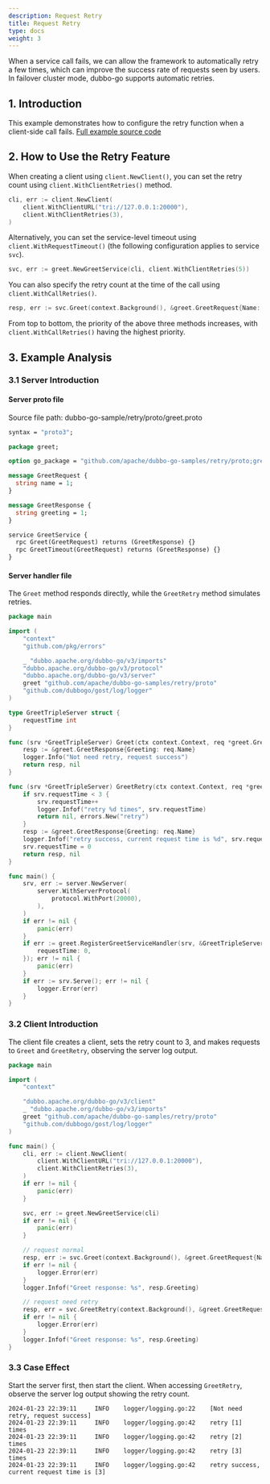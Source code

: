 ```yaml
---
description: Request Retry
title: Request Retry
type: docs
weight: 3
---
```


When a service call fails, we can allow the framework to automatically retry a few times, which can improve the success rate of requests seen by users. In failover cluster mode, dubbo-go supports automatic retries.

## 1. Introduction

This example demonstrates how to configure the retry function when a client-side call fails. <a href="https://github.com/apache/dubbo-go-samples/tree/main/retry" target="_blank">Full example source code</a>

## 2. How to Use the Retry Feature

When creating a client using `client.NewClient()`, you can set the retry count using `client.WithClientRetries()` method.

```go
cli, err := client.NewClient(
	client.WithClientURL("tri://127.0.0.1:20000"),
	client.WithClientRetries(3),
)
```

Alternatively, you can set the service-level timeout using `client.WithRequestTimeout()` (the following configuration applies to service `svc`).

```go
svc, err := greet.NewGreetService(cli, client.WithClientRetries(5))
```

You can also specify the retry count at the time of the call using `client.WithCallRetries()`.

```go
resp, err := svc.Greet(context.Background(), &greet.GreetRequest{Name: "hello world"}, client.WithCallRetries(6))
```

From top to bottom, the priority of the above three methods increases, with `client.WithCallRetries()` having the highest priority.


## 3. Example Analysis

### 3.1 Server Introduction

#### Server proto file

Source file path: dubbo-go-sample/retry/proto/greet.proto

```protobuf
syntax = "proto3";

package greet;

option go_package = "github.com/apache/dubbo-go-samples/retry/proto;greet";

message GreetRequest {
  string name = 1;
}

message GreetResponse {
  string greeting = 1;
}

service GreetService {
  rpc Greet(GreetRequest) returns (GreetResponse) {}
  rpc GreetTimeout(GreetRequest) returns (GreetResponse) {}
}
```

#### Server handler file

The `Greet` method responds directly, while the `GreetRetry` method simulates retries.
```go
package main

import (
	"context"
	"github.com/pkg/errors"

	_ "dubbo.apache.org/dubbo-go/v3/imports"
	"dubbo.apache.org/dubbo-go/v3/protocol"
	"dubbo.apache.org/dubbo-go/v3/server"
	greet "github.com/apache/dubbo-go-samples/retry/proto"
	"github.com/dubbogo/gost/log/logger"
)

type GreetTripleServer struct {
	requestTime int
}

func (srv *GreetTripleServer) Greet(ctx context.Context, req *greet.GreetRequest) (*greet.GreetResponse, error) {
	resp := &greet.GreetResponse{Greeting: req.Name}
	logger.Info("Not need retry, request success")
	return resp, nil
}

func (srv *GreetTripleServer) GreetRetry(ctx context.Context, req *greet.GreetRequest) (*greet.GreetResponse, error) {
	if srv.requestTime < 3 {
		srv.requestTime++
		logger.Infof("retry %d times", srv.requestTime)
		return nil, errors.New("retry")
	}
	resp := &greet.GreetResponse{Greeting: req.Name}
	logger.Infof("retry success, current request time is %d", srv.requestTime)
	srv.requestTime = 0
	return resp, nil
}

func main() {
	srv, err := server.NewServer(
		server.WithServerProtocol(
			protocol.WithPort(20000),
		),
	)
	if err != nil {
		panic(err)
	}
	if err := greet.RegisterGreetServiceHandler(srv, &GreetTripleServer{
		requestTime: 0,
	}); err != nil {
		panic(err)
	}
	if err := srv.Serve(); err != nil {
		logger.Error(err)
	}
}

```

### 3.2 Client Introduction

The client file creates a client, sets the retry count to 3, and makes requests to `Greet` and `GreetRetry`, observing the server log output.

```go
package main

import (
	"context"

	"dubbo.apache.org/dubbo-go/v3/client"
	_ "dubbo.apache.org/dubbo-go/v3/imports"
	greet "github.com/apache/dubbo-go-samples/retry/proto"
	"github.com/dubbogo/gost/log/logger"
)

func main() {
	cli, err := client.NewClient(
		client.WithClientURL("tri://127.0.0.1:20000"),
		client.WithClientRetries(3),
	)
	if err != nil {
		panic(err)
	}

	svc, err := greet.NewGreetService(cli)
	if err != nil {
		panic(err)
	}

	// request normal
	resp, err := svc.Greet(context.Background(), &greet.GreetRequest{Name: "hello world"})
	if err != nil {
		logger.Error(err)
	}
	logger.Infof("Greet response: %s", resp.Greeting)

	// request need retry
	resp, err = svc.GreetRetry(context.Background(), &greet.GreetRequest{Name: "hello world"})
	if err != nil {
		logger.Error(err)
	}
	logger.Infof("Greet response: %s", resp.Greeting)
}
```

### 3.3 Case Effect

Start the server first, then start the client. When accessing `GreetRetry`, observe the server log output showing the retry count.

```
2024-01-23 22:39:11     INFO    logger/logging.go:22    [Not need retry, request success]
2024-01-23 22:39:11     INFO    logger/logging.go:42    retry [1] times
2024-01-23 22:39:11     INFO    logger/logging.go:42    retry [2] times
2024-01-23 22:39:11     INFO    logger/logging.go:42    retry [3] times
2024-01-23 22:39:11     INFO    logger/logging.go:42    retry success, current request time is [3]
```
